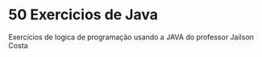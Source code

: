 # 50 Exercicios de Java
Exercícios de logica de programação usando a JAVA do professor Jailson Costa
